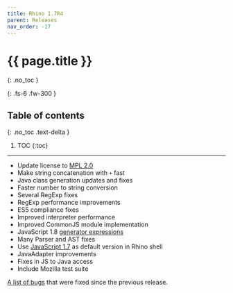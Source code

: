 ```yaml
---
title: Rhino 1.7R4
parent: Releases
nav_order: -17
---
```


# {{ page.title }}
{: .no_toc }

{: .fs-6 .fw-300 }

## Table of contents
{: .no_toc .text-delta }

1. TOC
{:toc}

---
- Update license to [MPL 2.0](https://www.mozilla.org/MPL/2.0/)
- Make string concatenation with `+` fast
- Java class generation updates and fixes
- Faster number to string conversion
- Several RegExp fixes
- RegExp performance improvements
- ES5 compliance fixes
- Improved interpreter performance
- Improved CommonJS module implementation
- JavaScript 1.8 [generator expressions](https://web.archive.org/web/20210502042346mp_/https://developer.mozilla.org/en-US/docs/Web/JavaScript/New_in_JavaScript/1.8)
- Many Parser and AST fixes
- Use [JavaScript 1.7](https://web.archive.org/web/20210502042346mp_/https://developer.mozilla.org/en-US/docs/Web/JavaScript/New_in_JavaScript/1.7) as default version in Rhino shell
- JavaAdapter improvements
- Fixes in JS to Java access
- Include Mozilla test suite

[A list of bugs](https://bugzilla.mozilla.org/buglist.cgi?chfield=resolution&chfieldfrom=2011-05-09&resolution=FIXED&product=Rhino%20Graveyard&classification=Graveyard&query_format=advanced&chfieldto=2012-06-18&chfieldvalue=FIXED) that were fixed since the previous release.